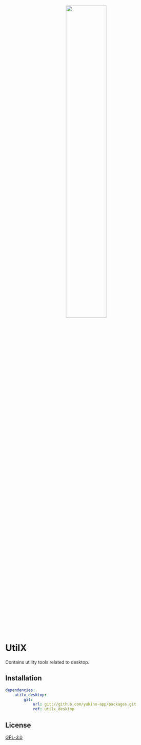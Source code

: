 <br />

<p align="center">
    <img src="https://github.com/yukino-app/yukino/raw/next/media/large.png" width="50%">
</p>

# UtilX

Contains utility tools related to desktop.

## Installation

```yaml
dependencies:
    utilx_desktop:
        git:
            url: git://github.com/yukino-app/packages.git
            ref: utilx_desktop
```

## License

[GPL-3.0](./LICENSE)
